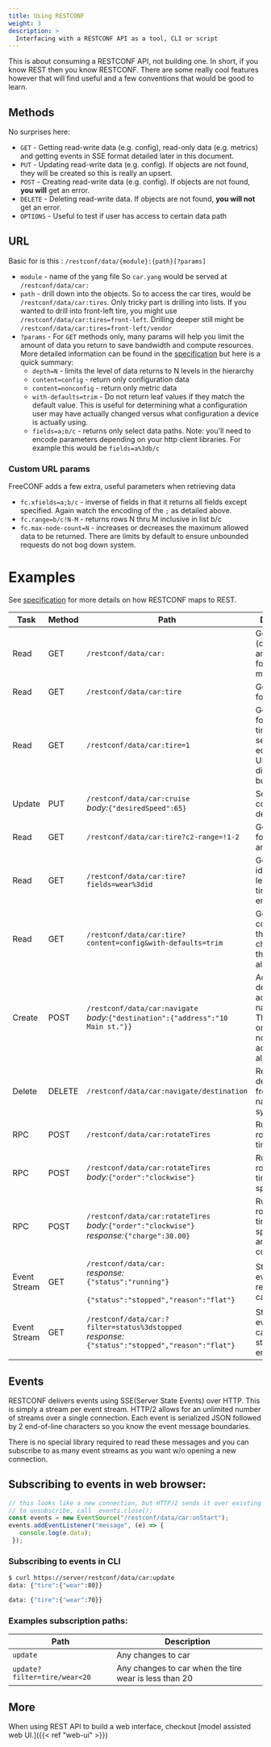 ```yaml
---
title: Using RESTCONF
weight: 3
description: >
  Interfacing with a RESTCONF API as a tool, CLI or script
---
```

This is about consuming a RESTCONF API, not building one.  In short, if you know REST then you know RESTCONF.  There are some really cool features however that will find useful and a few conventions that would be good to learn.

## Methods

No surprises here:

- `GET` - Getting read-write data (e.g. config), read-only data (e.g. metrics) and getting events in SSE format detailed later in this document.
- `PUT` - Updating read-write data (e.g. config).  If objects are not found, they will be created so this is really an upsert.
- `POST` - Creating read-write data (e.g. config). If objects are not found, **you will** get an error.
- `DELETE` - Deleting read-write data.  If objects are not found, **you will not** get an error.
- `OPTIONS` - Useful to test if user has access to certain data path

## URL

Basic for is this : `/restconf/data/{module}:{path}[?params]` 

- `module` - name of the yang file So `car.yang` would be served at `/restconf/data/car:`
- `path` - drill down into the objects.  So to access the car tires, would be `/restconf/data/car:tires`.  Only tricky part is drilling into lists.  If you wanted to drill into front-left tire, you might use `/restconf/data/car:tires=front-left`. Drilling deeper still might be  `/restconf/data/car:tires=front-left/vendor`
- `?params` - For `GET` methods only, many params will help you limit the amount of data you return to save bandwidth and compute resources. More detailed information can be found in the [specification](https://datatracker.ietf.org/doc/html/rfc8040#section-4.8) but here is a quick summary:
  * `depth=N` - limits the level of data returns to N levels in the hierarchy
  * `content=config` - return only configuration data
  * `content=nonconfig` - return only metric data
  * `with-defaults=trim` - Do not return leaf values if they match the default value.  This is useful for determining what a configuration user may have actually changed versus what configuration a device is actually using.
  * `fields=a;b/c` - returns only select data paths.  Note: you'll need to encode parameters depending on your http client libraries.  For example this would be `fields=a%3db/c`

### Custom URL params

FreeCONF adds a few extra, useful parameters when retrieving data

  * `fc.xfields=a;b/c` - inverse of fields in that it returns all fields except specified.  Again watch the encoding of the `;` as detailed above.
  * `fc.range=b/c!N-M` - returns rows N thru M inclusive in list b/c
  * `fc.max-node-count=N` - increases or decreases the maximum allowed data to be returned.  There are limits by default to ensure unbounded requests do not bog down system. 

# Examples

See [specification](https://datatracker.ietf.org/doc/html/rfc8040#section-4) for more details on how RESTCONF maps to REST.

|Task | Method | Path | Description  |
|----|--------|------|--------------|
| Read | GET | `/restconf/data/car:` | Get's all data (configuration and metrics) for car module |
| Read | GET | `/restconf/data/car:tire` | Get's all data for all tires |
| Read | GET | `/restconf/data/car:tire=1` | Get's all data for first car tire. Yes, seeing an equals in a URL can be disconcerting, but it is legal. |
| Update | PUT | `/restconf/data/car:cruise`<br>*body:*`{"desiredSpeed":65}` | Set cruise control desired speed |
| Read | GET | `/restconf/data/car:tire?c2-range=!1-2` | Get's all data for car tires 1 and 2 |
| Read | GET | `/restconf/data/car:tire?fields=wear%3did` | Get's only tire id and wear level for all tires. `%3d` is encoded `=`. |
| Read | GET | `/restconf/data/car:tire?content=config&with-defaults=trim` | Get's only configuration that is changed from the default for all tires |
| Create | POST | `/restconf/data/car:navigate`<br>*body:*`{"destination":{"address":"10 Main st."}}` | Add a new destination address to navigation.  This would only work if no naviation address was already set. |
| Delete | DELETE | `/restconf/data/car:navigate/destination` | Remove destination from navigation system.  |
| RPC | POST | `/restconf/data/car:rotateTires` | Run a RPC to rotate the tires |
| RPC | POST | `/restconf/data/car:rotateTires`<br>*body:*`{"order":"clockwise"}` | Run a RPC to rotate the tires in specific order |
| RPC | POST | `/restconf/data/car:rotateTires`<br>*body:*`{"order":"clockwise"}`<br>*response:*`{"charge":30.00}` | Run a RPC to rotate the tires in specific order and return the cost. |
| Event Stream | GET | `/restconf/data/car:`<br>*response:*<br>`{"status":"running"}`<br><br>`{"status":"stopped","reason":"flat"}` | Stream of events regarding the car status |
| Event Stream | GET | `/restconf/data/car:?filter=status%3dstopped`<br>*response:*<br>`{"status":"stopped","reason":"flat"}` | Stream only events that cause car to stop. `%3d` is encoded `=`. |

## Events

RESTCONF delivers events using SSE(Server State Events) over HTTP.  This is simply a stream per event stream.  HTTP/2 allows for an unlimited number of streams over a single connection. Each event is serialized JSON followed by 2 end-of-line characters so you know the event message boundaries.

There is no special library required to read these messages and you can subscribe to as many event streams as you want w/o opening a new connection.

## Subscribing to events in web browser:

```javascript
// this looks like a new connection, but HTTP/2 sends it over existing connection
// to unsubscribe, call  events.close();
const events = new EventSource("/restconf/data/car:onStart");
events.addEventListener("message", (e) => {
   console.log(e.data);
 });
```

### Subscribing to events in CLI

```bash
$ curl https://server/restconf/data/car:update
data: {"tire":{"wear":80}}

data: {"tire":{"wear":70}}
```

### Examples subscription paths:

| Path | Description |
|--|--|
| `update` | Any changes to car |
| `update?filter=tire/wear<20` | Any changes to car when the tire wear is less than 20 |

## More

When using REST API to build a web interface, checkout [model assisted web UI.]({{< ref "web-ui" >}})

